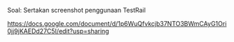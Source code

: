 Soal:
Sertakan screenshot penggunaan TestRail

https://docs.google.com/document/d/1p6WuQfvkcjb37NTO3BWmCAyG1Ori0jj9jKAEDd27C5I/edit?usp=sharing

